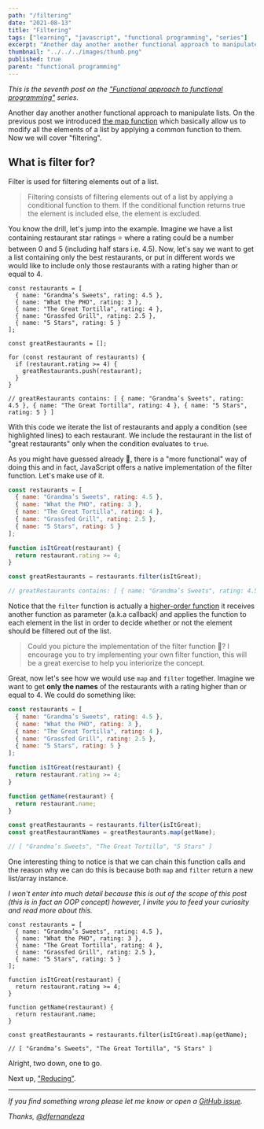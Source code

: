 ```yaml
---
path: "/filtering"
date: "2021-08-13"
title: "Filtering"
tags: ["learning", "javascript", "functional programming", "series"]
excerpt: "Another day another another functional approach to manipulate lists."
thumbnail: "../../../images/thumb.png"
published: true
parent: "functional programming"
---
```


_This is the seventh post on the ["Functional approach to functional programming"](/functional-approach-to-functional-programming) series._

Another day another another functional approach to manipulate lists. On the previous post we introduced [the map function](/mapping) which basically allow us to modify all the elements of a list by applying a common function to them. Now we will cover "filtering".

## What is filter for?

Filter is used for filtering elements out of a list.

> Filtering consists of filtering elements out of a list by applying a conditional function to them. If the conditional function returns true the element is included else, the element is excluded.

You know the drill, let's jump into the example. Imagine we have a list containing restaurant star ratings ⭐ where a rating could be a number between 0 and 5 (including half stars i.e. 4.5). Now, let's say we want to get a list containing only the best restaurants, or put in different words we would like to include only those restaurants with a rating higher than or equal to 4.

```js{12-14}
const restaurants = [
  { name: "Grandma’s Sweets", rating: 4.5 },
  { name: "What the PHO", rating: 3 },
  { name: "The Great Tortilla", rating: 4 },
  { name: "Grassfed Grill", rating: 2.5 },
  { name: "5 Stars", rating: 5 }
];

const greatRestaurants = [];

for (const restaurant of restaurants) {
  if (restaurant.rating >= 4) {
    greatRestaurants.push(restaurant);
  }
}

// greatRestaurants contains: [ { name: "Grandma’s Sweets", rating: 4.5 }, { name: "The Great Tortilla", rating: 4 }, { name: "5 Stars", rating: 5 } ]
```

With this code we iterate the list of restaurants and apply a condition (see highlighted lines) to each restaurant. We include the restaurant in the list of "great restaurants" only when the condition evaluates to `true`.

As you might have guessed already 🔮, there is a "more functional" way of doing this and in fact, JavaScript offers a native implementation of the filter function. Let's make use of it.

```js
const restaurants = [
  { name: "Grandma’s Sweets", rating: 4.5 },
  { name: "What the PHO", rating: 3 },
  { name: "The Great Tortilla", rating: 4 },
  { name: "Grassfed Grill", rating: 2.5 },
  { name: "5 Stars", rating: 5 }
];

function isItGreat(restaurant) {
  return restaurant.rating >= 4;
}

const greatRestaurants = restaurants.filter(isItGreat);

// greatRestaurants contains: [ { name: "Grandma’s Sweets", rating: 4.5 }, { name: "The Great Tortilla", rating: 4 }, { name: "5 Stars", rating: 5 } ]
```

Notice that the `filter` function is actually a [higher-order function](/functions-as-values) it receives another function as parameter (a.k.a callback) and applies the function to each element in the list in order to decide whether or not the element should be filtered out of the list.

> Could you picture the implementation of the filter function 🔬? I encourage you to try implementing your own filter function, this will be a great exercise to help you interiorize the concept.

Great, now let's see how we would use `map` and `filter` together. Imagine we want to get **only the names** of the restaurants with a rating higher than or equal to 4. We could do something like:

```js
const restaurants = [
  { name: "Grandma’s Sweets", rating: 4.5 },
  { name: "What the PHO", rating: 3 },
  { name: "The Great Tortilla", rating: 4 },
  { name: "Grassfed Grill", rating: 2.5 },
  { name: "5 Stars", rating: 5 }
];

function isItGreat(restaurant) {
  return restaurant.rating >= 4;
}

function getName(restaurant) {
  return restaurant.name;
}

const greatRestaurants = restaurants.filter(isItGreat);
const greatRestaurantNames = greatRestaurants.map(getName);

// [ "Grandma’s Sweets", "The Great Tortilla", "5 Stars" ]
```

One interesting thing to notice is that we can chain this function calls and the reason why we can do this is because both `map` and `filter` return a new list/array instance.

_I won't enter into much detail because this is out of the scope of this post (this is in fact an OOP concept) however, I invite you to feed your curiosity and read more about this._

```js{17}
const restaurants = [
  { name: "Grandma’s Sweets", rating: 4.5 },
  { name: "What the PHO", rating: 3 },
  { name: "The Great Tortilla", rating: 4 },
  { name: "Grassfed Grill", rating: 2.5 },
  { name: "5 Stars", rating: 5 }
];

function isItGreat(restaurant) {
  return restaurant.rating >= 4;
}

function getName(restaurant) {
  return restaurant.name;
}

const greatRestaurants = restaurants.filter(isItGreat).map(getName);

// [ "Grandma’s Sweets", "The Great Tortilla", "5 Stars" ]
```

Alright, two down, one to go.

Next up, ["Reducing"](/reducing).

---

_If you find something wrong please let me know or open a [GitHub issue](https://github.com/dfernandeza/danifdz/issues)._

_Thanks, [@dfernandeza](https://twitter.com/dfernandeza)_
